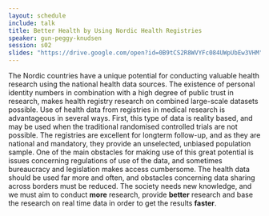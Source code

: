 ```yaml
---
layout: schedule
include: talk
title: Better Health by Using Nordic Health Registries
speaker: gun-peggy-knudsen
session: s02
slides: "https://drive.google.com/open?id=0B9tCS2R8WVYFc084UWpUbEw3VHM"
---
```


The Nordic countries have a unique potential for conducting valuable health
research using the national health data sources. The existence of personal
identity numbers in combination with a high degree of public trust in research,
makes health registry research on combined large-scale datasets possible.  Use
of health data from registries in medical research is advantageous in several
ways. First, this type of data is reality based, and may be used when the
traditional randomised controlled trials are not possible. The registries are
excellent for longterm follow-up, and as they are national and mandatory, they
provide an unselected, unbiased population sample.  One of the main obstacles
for making use of this great potential is issues concerning regulations of use
of the data, and sometimes bureaucracy and legislation makes access cumbersome.
The health data should be used far more and often, and obstacles concerning
data sharing across borders must be reduced.  The society needs new knowledge,
and we must aim to conduct **more** research, provide **better** research and base the
research on real time data in order to get the results **faster**.
